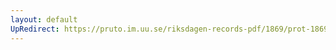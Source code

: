 ```yaml
---
layout: default
UpRedirect: https://pruto.im.uu.se/riksdagen-records-pdf/1869/prot-1869--ak--417.pdf
---
```

